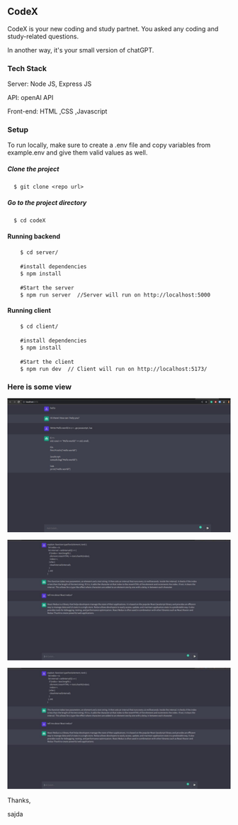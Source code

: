 ## CodeX

CodeX is your new coding and study partnet. You asked any coding and study-related questions.


In another way, it's your small version of chatGPT.

### Tech Stack
Server: Node JS, Express JS

API: openAI API

Front-end: HTML ,CSS ,Javascript

### Setup

To run  locally, make sure to create a .env file and copy variables from example.env and give them valid values as well.

##### Clone the project

```
  $ git clone <repo url>
 ```
##### Go to the project directory
```
  $ cd codeX
```
#### Running backend
```
    $ cd server/ 
    
    #install dependencies
    $ npm install

    #Start the server
    $ npm run server  //Server will run on http://localhost:5000

```

#### Running client
```
    $ cd client/
    
    #install dependencies
    $ npm install

    #Start the client
    $ npm run dev  // Client will run on http://localhost:5173/
```

### Here is some view


![](https://github.com/sajdakabir/codeX/blob/master/image/example1.jpeg)

![](https://github.com/sajdakabir/codeX/blob/master/image/example2.jpeg)

![](https://github.com/sajdakabir/codeX/blob/master/image/example3.jpeg)


Thanks,

sajda

